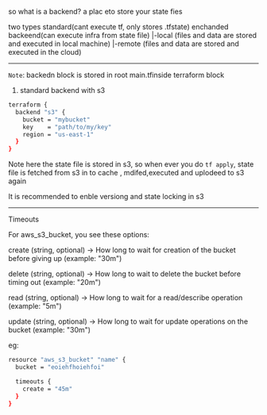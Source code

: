 so what is a backend?
a plac eto store your state fies

two types
standard(cant execute tf, only stores .tfstate)
enchanded backeend(can execute infra from state file)
|-local (files and data are stored and executed in local machine)
|-remote (files and data are stored and executed in the cloud)

---

```Note```: backedn block is stored in root main.tfinside terraform block
1) standard backend with s3

```sh
terraform {
  backend "s3" {
    bucket = "mybucket"
    key    = "path/to/my/key"
    region = "us-east-1"
  }
}
```


Note here the state file is stored in s3, so when ever you do ```tf apply```, state file is fetched from s3 in to cache , mdifed,executed and uplodeed to s3 again 

It is recommended to enble versiong and state locking in s3


---

Timeouts 



For aws_s3_bucket, you see these options:

create (string, optional)
→ How long to wait for creation of the bucket before giving up (example: "30m")

delete (string, optional)
→ How long to wait to delete the bucket before timing out (example: "20m")

read (string, optional)
→ How long to wait for a read/describe operation (example: "5m")

update (string, optional)
→ How long to wait for update operations on the bucket (example: "30m")

eg:

```sh
resource "aws_s3_bucket" "name" {
  bucket = "eoiehfhoiehfoi"

  timeouts {
    create = "45m"
  }
}
```
